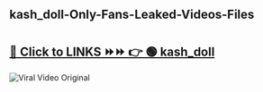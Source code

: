 
 ## kash_doll-Only-Fans-Leaked-Videos-Files

# <h2><a href="https://mediaupload.pro?kash_doll">🔗 Click to LINKS ⏩⏩ 👉 🟢 kash_doll </a></h2>

<a href="https://mediaupload.pro?kash_doll" rel="nofollow" data-target="animated-image.originalLink"><img src="https://i.ibb.co.com/xMMVF88/686577567.gif" alt="Viral Video Original" style="max-width: 100%; display: inline-block;" data-target="animated-image.originalImage"></a>
